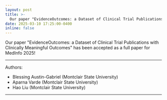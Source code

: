 ```yaml
---
layout: post
title: >- 
  Our paper "EvidenceOutcomes: a Dataset of Clinical Trial Publications with Clinically Meaningful Outcomes" was accepted to MedInfo 2025!
date: 2025-03-10 17:25:00-0400
inline: false
---
```


Our paper "EvidenceOutcomes: a Dataset of Clinical Trial Publications with Clinically Meaningful Outcomes" 
has been accepted as a full paper for MedInfo 2025!

---------------------

Authors:

- Blessing Austin-Gabriel (Montclair State University)
- Aparna Varde (Montclair State University)
- Hao Liu (Montclair State University)

----------------------------------
